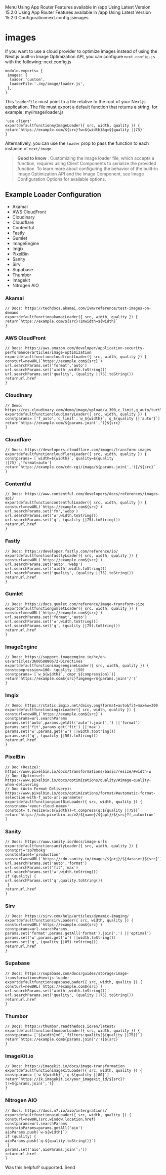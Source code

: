 Menu
Using App Router
Features available in /app
Using Latest Version
15.2.0
Using App Router
Features available in /app
Using Latest Version
15.2.0
Configurationnext.config.jsimages
# images
If you want to use a cloud provider to optimize images instead of using the Next.js built-in Image Optimization API, you can configure `next.config.js` with the following:
next.config.js
```
module.exports= {
 images: {
  loader:'custom',
  loaderFile:'./my/image/loader.js',
 },
}
```

This `loaderFile` must point to a file relative to the root of your Next.js application. The file must export a default function that returns a string, for example:
my/image/loader.js
```
'use client'
exportdefaultfunctionmyImageLoader({ src, width, quality }) {
return`https://example.com/${src}?w=${width}&q=${quality ||75}`
}
```

Alternatively, you can use the `loader` prop to pass the function to each instance of `next/image`.
> **Good to know** : Customizing the image loader file, which accepts a function, requires using Client Components to serialize the provided function.
To learn more about configuring the behavior of the built-in Image Optimization API and the Image Component, see Image Configuration Options for available options.
## Example Loader Configuration
  * Akamai
  * AWS CloudFront
  * Cloudinary
  * Cloudflare
  * Contentful
  * Fastly
  * Gumlet
  * ImageEngine
  * Imgix
  * PixelBin
  * Sanity
  * Sirv
  * Supabase
  * Thumbor
  * Imagekit
  * Nitrogen AIO


### Akamai
```
// Docs: https://techdocs.akamai.com/ivm/reference/test-images-on-demand
exportdefaultfunctionakamaiLoader({ src, width, quality }) {
return`https://example.com/${src}?imwidth=${width}`
}
```

### AWS CloudFront
```
// Docs: https://aws.amazon.com/developer/application-security-performance/articles/image-optimization
exportdefaultfunctioncloudfrontLoader({ src, width, quality }) {
consturl=newURL(`https://example.com${src}`)
url.searchParams.set('format','auto')
url.searchParams.set('width',width.toString())
url.searchParams.set('quality', (quality ||75).toString())
returnurl.href
}
```

### Cloudinary
```
// Demo: https://res.cloudinary.com/demo/image/upload/w_300,c_limit,q_auto/turtles.jpg
exportdefaultfunctioncloudinaryLoader({ src, width, quality }) {
constparams= ['f_auto','c_limit',`w_${width}`,`q_${quality ||'auto'}`]
return`https://example.com/${params.join(',')}${src}`
}
```

### Cloudflare
```
// Docs: https://developers.cloudflare.com/images/transform-images
exportdefaultfunctioncloudflareLoader({ src, width, quality }) {
constparams= [`width=${width}`,`quality=${quality ||75}`,'format=auto']
return`https://example.com/cdn-cgi/image/${params.join(',')}/${src}`
}
```

### Contentful
```
// Docs: https://www.contentful.com/developers/docs/references/images-api/
exportdefaultfunctioncontentfulLoader({ src, width, quality }) {
consturl=newURL(`https://example.com${src}`)
url.searchParams.set('fm','webp')
url.searchParams.set('w',width.toString())
url.searchParams.set('q', (quality ||75).toString())
returnurl.href
}
```

### Fastly
```
// Docs: https://developer.fastly.com/reference/io/
exportdefaultfunctionfastlyLoader({ src, width, quality }) {
consturl=newURL(`https://example.com${src}`)
url.searchParams.set('auto','webp')
url.searchParams.set('width',width.toString())
url.searchParams.set('quality', (quality ||75).toString())
returnurl.href
}
```

### Gumlet
```
// Docs: https://docs.gumlet.com/reference/image-transform-size
exportdefaultfunctiongumletLoader({ src, width, quality }) {
consturl=newURL(`https://example.com${src}`)
url.searchParams.set('format','auto')
url.searchParams.set('w',width.toString())
url.searchParams.set('q', (quality ||75).toString())
returnurl.href
}
```

### ImageEngine
```
// Docs: https://support.imageengine.io/hc/en-us/articles/360058880672-Directives
exportdefaultfunctionimageengineLoader({ src, width, quality }) {
constcompression=100- (quality ||50)
constparams= [`w_${width}`,`cmpr_${compression}`)]
return`https://example.com${src}?imgeng=/${params.join('/')`
}
```

### Imgix
```
// Demo: https://static.imgix.net/daisy.png?format=auto&fit=max&w=300
exportdefaultfunctionimgixLoader({ src, width, quality }) {
consturl=newURL(`https://example.com${src}`)
constparams=url.searchParams
params.set('auto',params.getAll('auto').join(',') ||'format')
params.set('fit',params.get('fit') ||'max')
params.set('w',params.get('w') ||width.toString())
params.set('q', (quality ||50).toString())
returnurl.href
}
```

### PixelBin
```
// Doc (Resize): https://www.pixelbin.io/docs/transformations/basic/resize/#width-w
// Doc (Optimise): https://www.pixelbin.io/docs/optimizations/quality/#image-quality-when-delivering
// Doc (Auto Format Delivery): https://www.pixelbin.io/docs/optimizations/format/#automatic-format-selection-with-f_auto-url-parameter
exportdefaultfunctionpixelBinLoader({ src, width, quality }) {
constname='<your-cloud-name>'
constopt=`t.resize(w:${width})~t.compress(q:${quality ||75})`
return`https://cdn.pixelbin.io/v2/${name}/${opt}/${src}?f_auto=true`
}
```

### Sanity
```
// Docs: https://www.sanity.io/docs/image-urls
exportdefaultfunctionsanityLoader({ src, width, quality }) {
constprj='zp7mbokg'
constdataset='production'
consturl=newURL(`https://cdn.sanity.io/images/${prj}/${dataset}${src}`)
url.searchParams.set('auto','format')
url.searchParams.set('fit','max')
url.searchParams.set('w',width.toString())
if (quality) {
url.searchParams.set('q',quality.toString())
 }
returnurl.href
}
```

### Sirv
```
// Docs: https://sirv.com/help/articles/dynamic-imaging/
exportdefaultfunctionsirvLoader({ src, width, quality }) {
consturl=newURL(`https://example.com${src}`)
constparams=url.searchParams
params.set('format',params.getAll('format').join(',') ||'optimal')
params.set('w',params.get('w') ||width.toString())
params.set('q', (quality ||85).toString())
returnurl.href
}
```

### Supabase
```
// Docs: https://supabase.com/docs/guides/storage/image-transformations#nextjs-loader
exportdefaultfunctionsupabaseLoader({ src, width, quality }) {
consturl=newURL(`https://example.com${src}`)
url.searchParams.set('width',width.toString())
url.searchParams.set('quality', (quality ||75).toString())
returnurl.href
}
```

### Thumbor
```
// Docs: https://thumbor.readthedocs.io/en/latest/
exportdefaultfunctionthumborLoader({ src, width, quality }) {
constparams= [`${width}x0`,`filters:quality(${quality ||75})`]
return`https://example.com${params.join('/')}${src}`
}
```

### ImageKit.io
```
// Docs: https://imagekit.io/docs/image-transformation
exportdefaultfunctionimageKitLoader({ src, width, quality }) {
constparams= [`w-${width}`,`q-${quality ||80}`]
return`https://ik.imagekit.io/your_imagekit_id/${src}?tr=${params.join(',')}`
}
```

### Nitrogen AIO
```
// Docs: https://docs.n7.io/aio/intergrations/
exportdefaultfunctionaioLoader({ src, width, quality }) {
consturl=newURL(src,window.location.href)
constparams=url.searchParams
constaioParams=params.getAll('aio')
aioParams.push(`w-${width}`)
if (quality) {
aioParams.push(`q-${quality.toString()}`)
 }
params.set('aio',aioParams.join(';'))
returnurl.href
}
```

Was this helpful?
supported.
Send
